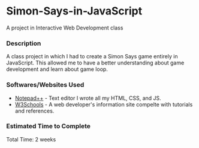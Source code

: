 # Simon-Says-in-JavaScript
A project in Interactive Web Development class

### Description
A class project in which I had to create a Simon Says game entirely in JavaScript. This allowed me to have a better understanding about game development and learn about game loop.

### Softwares/Websites Used
* [Notepad++](https://notepad-plus-plus.org/) - Text editor I wrote all my HTML, CSS, and JS.
* [W3Schools](http://www.w3schools.com/) - A web developer's information site compelte with tutorials and references.

### Estimated Time to Complete
Total Time: 2 weeks
